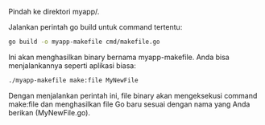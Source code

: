 Pindah ke direktori myapp/.

Jalankan perintah go build untuk command tertentu:

```bash
go build -o myapp-makefile cmd/makefile.go
```
Ini akan menghasilkan binary bernama myapp-makefile. Anda bisa menjalankannya seperti aplikasi biasa:
```bash
./myapp-makefile make:file MyNewFile
```
Dengan menjalankan perintah ini, file binary akan mengeksekusi command make:file dan menghasilkan file Go baru sesuai dengan nama yang Anda berikan (MyNewFile.go).